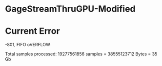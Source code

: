 # GageStreamThruGPU-Modified

# Current Error
-801, FIFO oVERFLOW

Total samples processed: 19277561856 samples = 38555123712 Bytes = 35 Gb